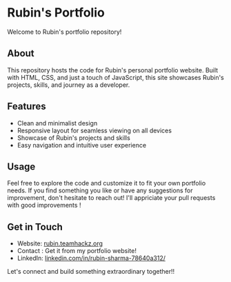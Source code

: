 # Rubin's Portfolio

Welcome to Rubin's portfolio repository! 

## About

This repository hosts the code for Rubin's personal portfolio website. Built with HTML, CSS, and just a touch of JavaScript, this site showcases Rubin's projects, skills, and journey as a developer.

## Features

- Clean and minimalist design
- Responsive layout for seamless viewing on all devices
- Showcase of Rubin's projects and skills
- Easy navigation and intuitive user experience

## Usage

Feel free to explore the code and customize it to fit your own portfolio needs. If you find something you like or have any suggestions for improvement, don't hesitate to reach out!
I'll appriciate your pull requests with good improvements !

## Get in Touch

- Website: [rubin.teamhackz.org](https://rubin.teamhackz.org)
- Contact :  Get it from my portfolio website!
- LinkedIn: [linkedin.com/in/rubin-sharma-78640a312/](https://www.linkedin.com/in/rubin-sharma-78640a312/)

Let's connect and build something extraordinary together!!
